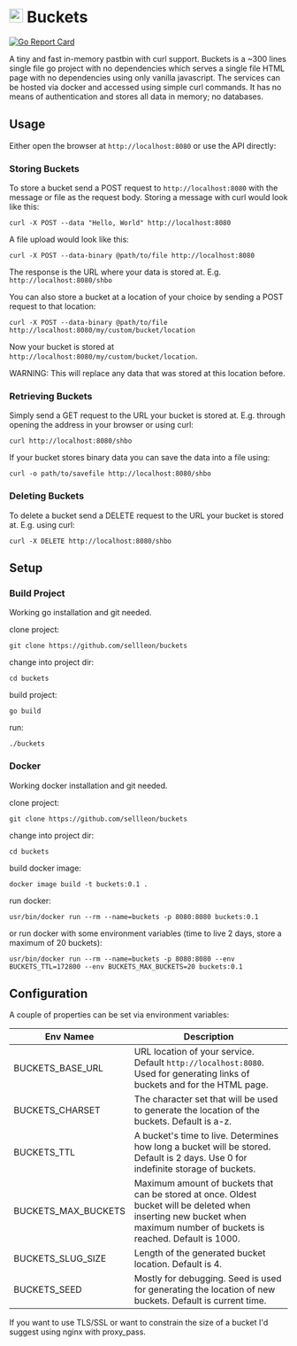 # <img src="https://github.com/sellleon/buckets/raw/master/logo.png" width="25px"/> Buckets
[![Go Report Card](https://goreportcard.com/badge/github.com/sellleon/buckets)](https://goreportcard.com/report/github.com/sellleon/buckets)

A tiny and fast in-memory pastbin with curl support. Buckets is a ~300 lines single file go project with no dependencies which
serves a single file HTML page with no dependencies using only vanilla javascript. The services can be hosted via
docker and accessed using simple curl commands. It has no means of authentication and stores all data in memory; no 
databases.

## Usage

Either open the browser at `http://localhost:8080` or use the API directly:

### Storing Buckets
To store a bucket send a POST request to `http://localhost:8080` with the message or file as the request body. Storing
a message with curl would look like this:

```curl -X POST --data "Hello, World" http://localhost:8080```

A file upload would look like this:

```curl -X POST --data-binary @path/to/file http://localhost:8080```

The response is the URL where your data is stored at. E.g. `http://localhost:8080/shbo`

You can also store a bucket at a location of your choice by sending a POST request to that location:

```curl -X POST --data-binary @path/to/file http://localhost:8080/my/custom/bucket/location```

Now your bucket is stored at `http://localhost:8080/my/custom/bucket/location`.

WARNING: This will replace any data that was stored at this location before.

### Retrieving Buckets
Simply send a GET request to the URL your bucket is stored at. E.g. through opening the address in your
browser or using curl:

```curl http://localhost:8080/shbo```

If your bucket stores binary data you can save the data into a file using:

```curl -o path/to/savefile http://localhost:8080/shbo```

### Deleting Buckets
To delete a bucket send a DELETE request to the URL your bucket is stored at. E.g. using curl:

```curl -X DELETE http://localhost:8080/shbo```

## Setup

### Build Project

Working go installation and git needed.

clone project:

```git clone https://github.com/sellleon/buckets```

change into project dir:

```cd buckets```

build project:

```go build```

run:

```./buckets```

### Docker

Working docker installation and git needed.

clone project:

```git clone https://github.com/sellleon/buckets```

change into project dir:

```cd buckets```

build docker image:

```docker image build -t buckets:0.1 .```

run docker:

```usr/bin/docker run --rm --name=buckets -p 8080:8080 buckets:0.1```

or run docker with some environment variables (time to live 2 days, store a maximum of 20 buckets):

```usr/bin/docker run --rm --name=buckets -p 8080:8080 --env BUCKETS_TTL=172800 --env BUCKETS_MAX_BUCKETS=20 buckets:0.1```

## Configuration

A couple of properties can be set via environment variables:

| Env Namee           |  Description                                                                                                                                                              |
|---------------------|---------------------------------------------------------------------------------------------------------------------------------------------------------------------------|
| BUCKETS_BASE_URL    | URL location of your service. Default `http://localhost:8080`. Used for generating links of buckets and for the HTML page.                                                |
| BUCKETS_CHARSET     | The character set that will be used to generate the location of the buckets. Default is a-z.                                                                              |
| BUCKETS_TTL         | A bucket's time to live. Determines how long a bucket will be stored. Default is 2 days. Use 0 for indefinite storage of buckets.                                     |
| BUCKETS_MAX_BUCKETS | Maximum amount of buckets that can be stored at once. Oldest bucket will be deleted when inserting new bucket when maximum number of buckets is reached. Default is 1000. |
| BUCKETS_SLUG_SIZE   | Length of the generated bucket location. Default is 4.                                                                                                                    |
| BUCKETS_SEED        | Mostly for debugging. Seed is used for generating the location of new buckets. Default is current time.                                                                   |

If you want to use TLS/SSL or want to constrain the size of a bucket I'd suggest using nginx with proxy_pass.
